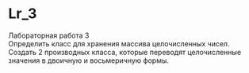 # Lr_3
Лабораторная работа 3  
Определить класс для хранения массива целочисленных чисел. Создать 2 производных класса, которые переводят целочисленные значения в двоичную и восьмеричную формы.
